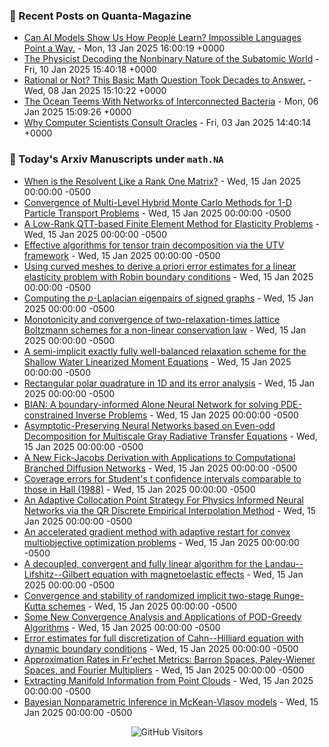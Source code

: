 ### 📝 Recent Posts on Quanta-Magazine
<!-- quanta starts -->
* <a href="https://www.quantamagazine.org/can-ai-models-show-us-how-people-learn-impossible-languages-point-a-way-20250113/">Can AI Models Show Us How People Learn? Impossible Languages Point a Way.</a> - Mon, 13 Jan 2025 16:00:19 +0000
* <a href="https://www.quantamagazine.org/the-physicist-decoding-the-nonbinary-nature-of-the-subatomic-world-20250110/">The Physicist Decoding the Nonbinary Nature of the Subatomic World</a> - Fri, 10 Jan 2025 15:40:18 +0000
* <a href="https://www.quantamagazine.org/rational-or-not-this-basic-math-question-took-decades-to-answer-20250108/">Rational or Not? This Basic Math Question Took Decades to Answer.</a> - Wed, 08 Jan 2025 15:10:22 +0000
* <a href="https://www.quantamagazine.org/the-ocean-teems-with-networks-of-interconnected-bacteria-20250106/">The Ocean Teems With Networks of Interconnected Bacteria</a> - Mon, 06 Jan 2025 15:09:26 +0000
* <a href="https://www.quantamagazine.org/why-computer-scientists-consult-oracles-20250103/">Why Computer Scientists Consult Oracles</a> - Fri, 03 Jan 2025 14:40:14 +0000
<!-- quanta ends -->


### 📝 Today's Arxiv Manuscripts under ``math.NA``
<!-- arxiv-math-na starts -->
* <a href="https://arxiv.org/abs/2501.07686">When is the Resolvent Like a Rank One Matrix?</a> - Wed, 15 Jan 2025 00:00:00 -0500
* <a href="https://arxiv.org/abs/2501.07702">Convergence of Multi-Level Hybrid Monte Carlo Methods for 1-D Particle Transport Problems</a> - Wed, 15 Jan 2025 00:00:00 -0500
* <a href="https://arxiv.org/abs/2501.07778">A Low-Rank QTT-based Finite Element Method for Elasticity Problems</a> - Wed, 15 Jan 2025 00:00:00 -0500
* <a href="https://arxiv.org/abs/2501.07904">Effective algorithms for tensor train decomposition via the UTV framework</a> - Wed, 15 Jan 2025 00:00:00 -0500
* <a href="https://arxiv.org/abs/2501.07914">Using curved meshes to derive a priori error estimates for a linear elasticity problem with Robin boundary conditions</a> - Wed, 15 Jan 2025 00:00:00 -0500
* <a href="https://arxiv.org/abs/2501.07929">Computing the $p$-Laplacian eigenpairs of signed graphs</a> - Wed, 15 Jan 2025 00:00:00 -0500
* <a href="https://arxiv.org/abs/2501.07934">Monotonicity and convergence of two-relaxation-times lattice Boltzmann schemes for a non-linear conservation law</a> - Wed, 15 Jan 2025 00:00:00 -0500
* <a href="https://arxiv.org/abs/2501.07946">A semi-implicit exactly fully well-balanced relaxation scheme for the Shallow Water Linearized Moment Equations</a> - Wed, 15 Jan 2025 00:00:00 -0500
* <a href="https://arxiv.org/abs/2501.07962">Rectangular polar quadrature in 1D and its error analysis</a> - Wed, 15 Jan 2025 00:00:00 -0500
* <a href="https://arxiv.org/abs/2501.08006">BIAN: A boundary-informed Alone Neural Network for solving PDE-constrained Inverse Problems</a> - Wed, 15 Jan 2025 00:00:00 -0500
* <a href="https://arxiv.org/abs/2501.08166">Asymptotic-Preserving Neural Networks based on Even-odd Decomposition for Multiscale Gray Radiative Transfer Equations</a> - Wed, 15 Jan 2025 00:00:00 -0500
* <a href="https://arxiv.org/abs/2501.08247">A New Fick-Jacobs Derivation with Applications to Computational Branched Diffusion Networks</a> - Wed, 15 Jan 2025 00:00:00 -0500
* <a href="https://arxiv.org/abs/2501.07645">Coverage errors for Student's t confidence intervals comparable to those in Hall (1988)</a> - Wed, 15 Jan 2025 00:00:00 -0500
* <a href="https://arxiv.org/abs/2501.07700">An Adaptive Collocation Point Strategy For Physics Informed Neural Networks via the QR Discrete Empirical Interpolation Method</a> - Wed, 15 Jan 2025 00:00:00 -0500
* <a href="https://arxiv.org/abs/2501.07863">An accelerated gradient method with adaptive restart for convex multiobjective optimization problems</a> - Wed, 15 Jan 2025 00:00:00 -0500
* <a href="https://arxiv.org/abs/2309.00605">A decoupled, convergent and fully linear algorithm for the Landau--Lifshitz--Gilbert equation with magnetoelastic effects</a> - Wed, 15 Jan 2025 00:00:00 -0500
* <a href="https://arxiv.org/abs/2404.19059">Convergence and stability of randomized implicit two-stage Runge-Kutta schemes</a> - Wed, 15 Jan 2025 00:00:00 -0500
* <a href="https://arxiv.org/abs/2407.09933">Some New Convergence Analysis and Applications of POD-Greedy Algorithms</a> - Wed, 15 Jan 2025 00:00:00 -0500
* <a href="https://arxiv.org/abs/2407.20698">Error estimates for full discretization of Cahn--Hilliard equation with dynamic boundary conditions</a> - Wed, 15 Jan 2025 00:00:00 -0500
* <a href="https://arxiv.org/abs/2501.04023">Approximation Rates in Fr'echet Metrics: Barron Spaces, Paley-Wiener Spaces, and Fourier Multipliers</a> - Wed, 15 Jan 2025 00:00:00 -0500
* <a href="https://arxiv.org/abs/2404.00427">Extracting Manifold Information from Point Clouds</a> - Wed, 15 Jan 2025 00:00:00 -0500
* <a href="https://arxiv.org/abs/2404.16742">Bayesian Nonparametric Inference in McKean-Vlasov models</a> - Wed, 15 Jan 2025 00:00:00 -0500
<!-- arxiv-math-na ends -->

<div align="center">
  
![GitHub Visitors](https://api.visitorbadge.io/api/visitors?path=https%3A%2F%2Fgithub.com%2Flowrank&label=profile%20views&labelColor=%231e1e2e&countColor=%23cba6f7)



</div>
